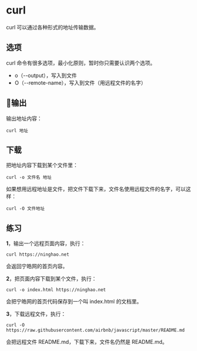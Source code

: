 # curl

curl 可以通过各种形式的地址传输数据。

## 选项

curl 命令有很多选项，最小化原则，暂时你只需要认识两个选项。

* o（--output），写入到文件
* O（--remote-name），写入到文件（用远程文件的名字）

## 输出

输出地址内容：

```
curl 地址
```

## 下载

把地址内容下载到某个文件里：

```
curl -o 文件名 地址
```

如果想用远程地址是文件，把文件下载下来，文件名使用远程文件的名字，可以这样：

```
curl -O 文件地址
```

## 练习

**1**，输出一个远程页面内容，执行：

```
curl https://ninghao.net
```

会返回宁皓网的首页内容。

**2**，把页面内容下载到某个文件，执行：

```
curl -o index.html https://ninghao.net
```

会把宁皓网的首页代码保存到一个叫 index.html 的文档里。

**3**，下载远程文件，执行：

```
curl -O https://raw.githubusercontent.com/airbnb/javascript/master/README.md
```

会把远程文件 README.md，下载下来，文件名仍然是 README.md。

